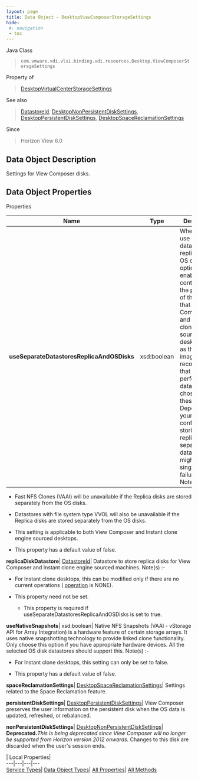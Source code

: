 ```yaml
---
layout: page
title: Data Object - DesktopViewComposerStorageSettings
hide:
 #- navigation
 - toc
---
```






Java Class  
> `com.vmware.vdi.vlsi.binding.vdi.resources.Desktop.ViewComposerStorageSettings`

Property of  
> [DesktopVirtualCenterStorageSettings](vdi.resources.Desktop.VirtualCenterStorageSettings.md#field_detail)

See also  
> [DatastoreId](vdi.entity.DatastoreId.md), [DesktopNonPersistentDiskSettings](vdi.resources.Desktop.NonPersistentDiskSettings.md), [DesktopPersistentDiskSettings](vdi.resources.Desktop.PersistentDiskSettings.md), [DesktopSpaceReclamationSettings](vdi.resources.Desktop.SpaceReclamationSettings.md)

Since  
> Horizon View 6.0


## Data Object Description 

Settings for View Composer disks. 

## Data Object Properties

Properties

Name |  Type |  Description   
---|---|---  
**useSeparateDatastoresReplicaAndOSDisks**|  xsd:boolean|  Whether to use separate datastores for replica and OS disks. This option enables control over the placement of the replica that View Composer and Instant clone engine sourced desktops use as their base image. It is recommended that a high performance datastore be chosen for these images. Depending on your hardware configuration, storing replicas on a separate datastore might create a single point of failure. Note(s) :-  


  * Fast NFS Clones (VAAI) will be unavailable if the Replica disks are stored separately from the OS disks.
  * Datastores with file system type VVOL will also be unavailable if the Replica disks are stored separately from the OS disks.
  * This setting is applicable to both View Composer and Instant clone engine sourced desktops.

  


  * This property has a default value of false.

  
**replicaDiskDatastore**| [DatastoreId](vdi.entity.DatastoreId.md)|  Datastore to store replica disks for View Composer and Instant clone engine sourced machines. Note(s) :-  


  * For Instant clone desktops, this can be modified only if there are no current operations ( [operation](vdi.resources.Desktop.InstantCloneProvisioningStatusData.md#operation) is NONE).

  


* This property need not be set.
  * This property is required if useSeparateDatastoresReplicaAndOSDisks is set to true.

  
**useNativeSnapshots**|  xsd:boolean|  Native NFS Snapshots (VAAI - vStorage API for Array Integration) is a hardware feature of certain storage arrays. It uses native snapshotting technology to provide linked clone functionality. Only choose this option if you have appropriate hardware devices. All the selected OS disk datastores should support this. Note(s) :-  


  * For Instant clone desktops, this setting can only be set to false.

  


  * This property has a default value of false.

  
**spaceReclamationSettings**| [DesktopSpaceReclamationSettings](vdi.resources.Desktop.SpaceReclamationSettings.md)|  Settings related to the Space Reclamation feature.   
  
**persistentDiskSettings**| [DesktopPersistentDiskSettings](vdi.resources.Desktop.PersistentDiskSettings.md)|  View Composer preserves the user information on the persistent disk when the OS data is updated, refreshed, or rebalanced.   
  
**nonPersistentDiskSettings**| [DesktopNonPersistentDiskSettings](vdi.resources.Desktop.NonPersistentDiskSettings.md)| **Deprecated.**_This is being deprecated since View Composer will no longer be supported from Horizon version 2012 onwards._ Changes to this disk are discarded when the user's session ends.   
  
  
  
 | Local Properties|   
---|---|---|---  
[Service Types](index-mo_types.md)| [Data Object Types](index-do_types.md)| [All Properties](index-properties.md)| [All Methods](index-methods.md)  
  
  
